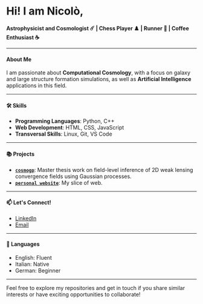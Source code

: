 # Hi! I am Nicolò,

**Astrophysicist and Cosmologist ☄️ | Chess Player ♟️ | Runner 👟 | Coffee Enthusiast ☕**

---

#### About Me
I am passionate about **Computational Cosmology**, with a focus on galaxy and large structure formation simulations, as well as **Artificial Intelligence** applications in this field.

---

#### 🛠️ Skills
- **Programming Languages**: Python, C++
- **Web Development**: HTML, CSS, JavaScript
- **Transversal Skills**: Linux, Git, VS Code

---

#### 📚 Projects
- [**`cosmogp`**](https://github.com/nicmsri/cosmogp): Master thesis work on field-level inference of 2D weak lensing convergence fields using Gaussian processes.
- [**`personal website`**](https://nicmsri.github.io): My slice of web.

---

#### 📫 Let's Connect!
- [LinkedIn](https://www.linkedin.com/in/nicmsri)
- [Email](mailto:nmassari@student.ethz.ch)

---

#### 💬 Languages
- English: Fluent
- Italian: Native
- German: Beginner

---

Feel free to explore my repositories and get in touch if you share similar interests or have exciting opportunities to collaborate!
